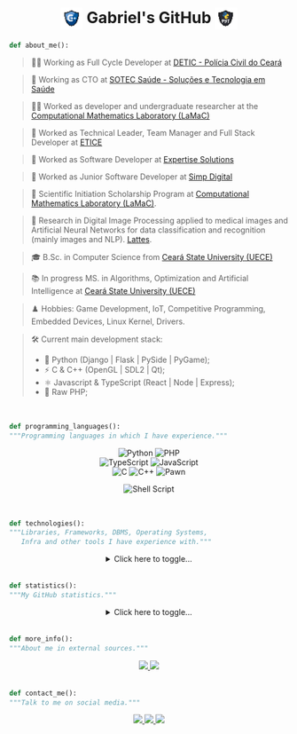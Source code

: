 <h1 align="center">
  <img src="imgs/cpp.png" width="40" style="display: inline-block; vertical-align: middle;">
  Gabriel's GitHub
  <img src="imgs/python_dark.png" width="40" style="display: inline-block; vertical-align: middle;">
</h1>

```python
def about_me():
```

> 👨‍💻 Working as Full Cycle Developer at <a href="https://www.policiacivil.ce.gov.br/">DETIC - Polícia Civil do Ceará</a>

> 💚 Working as CTO at <a href="https://sotecsaude.com.br/">SOTEC Saúde - Soluções e Tecnologia em Saúde</a>

> 🧑‍🔬 Worked as developer and undergraduate researcher at the [Computational Mathematics Laboratory (LaMaC)](https://lamac-uece.github.io/)</a>

> 💼 Worked as Technical Leader, Team Manager and Full Stack Developer at <a href="https://www.etice.ce.gov.br/">ETICE</a>

> 💼 Worked as Software Developer at <a href="https://expertise.dev/">Expertise Solutions</a>

> 💼 Worked as Junior Software Developer at <a href="https://simp.digital/">Simp Digital</a>

> 💼 Scientific Initiation Scholarship Program at [Computational Mathematics Laboratory (LaMaC)](https://lamac-uece.github.io/). 

> 🔬 Research in Digital Image Processing applied to medical images and Artificial Neural Networks for data classification and recognition (mainly images and NLP). <a href="http://lattes.cnpq.br/0989380563059737">Lattes</a>.

> 🎓 B.Sc. in Computer Science from <a href="http://www.uece.br/">Ceará State University (UECE)</a>

> 📚 In progress MS. in Algorithms, Optimization and Artificial Intelligence at <a href="http://www.uece.br/">Ceará State University (UECE)</a>

> ♟️ Hobbies: Game Development, IoT, Competitive Programming, Embedded Devices, Linux Kernel, Drivers.

> 🛠️ Current main development stack:
> - 🐍 Python (Django | Flask | PySide | PyGame);
> - ⚡ C & C++ (OpenGL | SDL2 | Qt);
> - ⚛️ Javascript & TypeScript (React | Node | Express);
> - 🐘 Raw PHP;

<br>

```python
def programming_languages():
"""Programming languages in which I have experience."""
```

<div align="center">

  <img alt="Python" src="https://img.shields.io/badge/python%20-%2314354C.svg?&style=for-the-badge&logo=python&logoColor=white"/>
  <img alt="PHP" src="https://img.shields.io/badge/PHP%20-%238892BF.svg?&style=for-the-badge&logo=php&logoColor=white%22"/><br>

  <img alt="TypeScript" src="https://img.shields.io/badge/TYPESCRIPT%20-%23235A97.svg?&style=for-the-badge&logo=TYPESCRIPT&logoColor=black"/>
  <img alt="JavaScript" src="https://img.shields.io/badge/javascript%20-%23323330.svg?&style=for-the-badge&logo=javascript&logoColor=%23F7DF1E"/><br>

  <img alt="C" src="https://img.shields.io/badge/c%20-%2300599C.svg?&style=for-the-badge&logo=c&logoColor=white"/>
  <img alt="C++" src="https://img.shields.io/badge/c++%20-%2300599C.svg?&style=for-the-badge&logo=c%2B%2B&ogoColor=white"/>
  <img alt="Pawn" src="https://img.shields.io/badge/pawn%20-%23b59859.svg?&style=for-the-badge&logo=small&logoColor=green"/><br>

  <img alt="Shell Script" src="https://img.shields.io/badge/shell_script%20-%23121011.svg?&style=for-the-badge&logo=gnu-bash&logoColor=green"/><br>


</div><br>


```python
def technologies():
"""Libraries, Frameworks, DBMS, Operating Systems,
   Infra and other tools I have experience with."""
```

<div align="center">
  <details>
  <summary> Click here to toggle... </summary><br>

  <table>
  <tr align="center">
    <td width="400" valign="top">
      <h2>Back-end</h2>
      <img alt="Django" src="https://img.shields.io/badge/django%20-%230C3C26.svg?&style=for-the-badge&logo=django&logoColor=white"/>
      <img alt="Django Rest Framework" src="https://img.shields.io/badge/django_rest_framework%20-%23FFFFFF.svg?&style=for-the-badge"/><br>
      <img alt="Flask" src="https://img.shields.io/badge/flask%20-%23DDDDDD.svg?&style=for-the-badge&logo=flask&logoColor=black"/>
      <img alt="NodeJS" src="https://img.shields.io/badge/node.js%20-%2343853D.svg?&style=for-the-badge&logo=node.js&logoColor=white"/>
      <img alt="Express" src="https://img.shields.io/badge/express%20-%23555555.svg?&style=for-the-badge&logo=express&logoColor=white"/><br>
      <img alt="Insomnia" src="https://img.shields.io/badge/Insomnia-black?style=for-the-badge&logo=insomnia&logoColor=5849BE"/>
      <img alt="Postman" src="https://img.shields.io/badge/Postman-FF6C37?style=for-the-badge&logo=postman&logoColor=white"/><br>
    </td>
    <td width="400" valign="top">
      <h2>Front-end</h2>
      <img alt="React.js" src="https://img.shields.io/badge/React%20-%23ffffff.svg?&style=for-the-badge&logo=react"/>
      <img alt="Vue.js" src="https://img.shields.io/badge/vue%20-%2335495e.svg?&style=for-the-badge&logo=vue.js&logoColor=%234FC08D"/><br>
      <img alt="HTML5" src="https://img.shields.io/badge/html5%20-%23E34F26.svg?&style=for-the-badge&logo=html5&logoColor=white"/>
      <img alt="Markdown" src="https://img.shields.io/badge/markdown-%23000000.svg?&style=for-the-badge&logo=markdown&logoColor=white"/><br>
      <img alt="CSS3" src="https://img.shields.io/badge/css3%20-%231572B6.svg?&style=for-the-badge&logo=css3&logoColor=white"/>
      <img alt="SASS" src="https://img.shields.io/badge/SASS%20-hotpink.svg?&style=for-the-badge&logo=SASS&logoColor=white"/><br>
    </td>
  </tr>
  <tr align="center">
    <td valign="top">
      <h2>DBMS / DB libs</h2>
      <img alt="MongoDB" src="https://img.shields.io/badge/mongodb%20-%23ffffff.svg?&style=for-the-badge&logo=mongodb&logoColor=green"/>
      <img alt="Pymongo" src="https://img.shields.io/badge/pymongo%20-%23FFFFFF.svg?&style=for-the-badge&logo=python&logoColor=green"/><br>
      <img alt="PostgreSQL" src="https://img.shields.io/badge/postgresql%20-%230061ab.svg?&style=for-the-badge&logo=postgresql&logoColor=white"/>
      <img alt="Psicopg2" src="https://img.shields.io/badge/psycopg2%20-%23FFFFFF.svg?&style=for-the-badge&logo=python&logoColor=blue"/><br>
      <img alt="MySQL" src="https://img.shields.io/badge/mysql%20-%23FFFFFF.svg?&style=for-the-badge&logo=mysql&logoColor=blue"/>
      <img alt="SQLAlchemy" src="https://img.shields.io/badge/SQLAlchemy%20-%23880000.svg?&style=for-the-badge&logo=sqlalchemy&logoColor=black"/>
      <img alt="SQLite" src="https://img.shields.io/badge/sqlite-%2307405e.svg?style=for-the-badge&logo=sqlite&logoColor=white"/><br>
    </td>
    <td valign="top">
      <h2>DevOps</h2>
      <img alt="AWS" src="https://img.shields.io/badge/AWS%20-%23ffffff.svg?&style=for-the-badge&logo=amazon-aws&logoColor=orange" />
      <img alt="S3" src="https://img.shields.io/badge/S3%20-%23569A31.svg?&style=for-the-badge&logo=amazon-s3&logoColor=white" />
      <img alt="EC2" src="https://img.shields.io/badge/EC2%20-%23FF9900.svg?&style=for-the-badge&logo=amazon-ec2&logoColor=white" /><br>
      <img alt="Docker" src="https://img.shields.io/badge/docker%20-%23000000.svg?&style=for-the-badge&logo=docker&logoColor=blue" />
      <img alt="kubernetes" src="https://img.shields.io/badge/kubernetes%20-%23326CE5.svg?&style=for-the-badge&logo=kubernetes&logoColor=white" /><br>
      <img alt="Firebase" src="https://img.shields.io/badge/firebase%20-%23FFFFFF.svg?&style=for-the-badge&logo=firebase" />
      <img alt="supabase" src="https://img.shields.io/badge/supabase%20-%233FCF8E.svg?&style=for-the-badge&logo=supabase&logoColor=white" /><br>
      <img alt="terraform" src="https://img.shields.io/badge/terraform%20-%23FFFFFF.svg?&style=for-the-badge&logo=terraform" />
      <img alt="ansible" src="https://img.shields.io/badge/ansible%20-%23EE0000.svg?&style=for-the-badge&logo=ansible" /><br>
      <img alt="jenkins" src="https://img.shields.io/badge/jenkins%20-%23FFFFFF.svg?&style=for-the-badge&logo=jenkins" />
      <img alt="github-actions" src="https://img.shields.io/badge/github_actions%20-%232088FF.svg?&style=for-the-badge&logo=github-actions&logoColor=white" /><br>
      <img alt="prometheus" src="https://img.shields.io/badge/prometheus%20-%23FFFFFF.svg?&style=for-the-badge&logo=prometheus" />
      <img alt="grafana" src="https://img.shields.io/badge/grafana%20-%23FFFFFF.svg?&style=for-the-badge&logo=grafana" /><br>
    </td>
  </tr>
  <tr align="center">
    <td valign="top">
      <h2>Operating Systems / Kernel</h2>
      <img alt="Linux" src="https://img.shields.io/badge/linux%20-%23FFFFFF.svg?&style=for-the-badge&logo=linux&logoColor=black"/>
      <img alt="Windows" src="https://img.shields.io/badge/Windows-0078D6?style=for-the-badge&logo=windows&logoColor=white" /><br>
      <img alt="Ubuntu" src="https://img.shields.io/badge/Ubuntu-410070?style=for-the-badge&logo=ubuntu&logoColor=white" />
      <img alt="Debian" src="https://img.shields.io/badge/Debian-D70A53?style=for-the-badge&logo=debian&logoColor=white" /><br>
      <img alt="Arch" src="https://img.shields.io/badge/Arch-ffffff?style=for-the-badge&logo=archlinux&logoColor=2197ff" />
    </td>
    <td valign="top">
      <h2>Scientific</h2>
      <img alt="Numpy" src="https://img.shields.io/badge/numpy-%23013243.svg?style=for-the-badge&logo=numpy&logoColor=white"/>
      <img alt="SciPy" src="https://img.shields.io/badge/SciPy-%230C55A5.svg?style=for-the-badge&logo=scipy&logoColor=%white"/><br>
      <img alt="OpenCV" src="https://img.shields.io/badge/opencv-%23white.svg?style=for-the-badge&logo=opencv&logoColor=white"/>
      <img alt="LaTeX" src="https://img.shields.io/badge/latex%20-%23008080.svg?&style=for-the-badge&logo=latex&logoColor=white"/> <br>
    </td>
  </tr>
  <tr align="center">
    <td valign="top">
      <h2>Testing</h2>
      <img alt="LaTeX" src="https://img.shields.io/badge/Pytest-ffffff?style=for-the-badge&logo=pytest"/>
    </td>
  </tr>
  </table>
  </details>
</div><br>

```python
def statistics():
"""My GitHub statistics."""
```

<div align="center">
  <details>
  <summary> Click here to toggle... </summary><br>

  <img src="https://komarev.com/ghpvc/?username=GabrielLins64&color=brightgreen&style=plastic"/><br><br>

  <img src="https://github-readme-stats-2zux7gvyg-gabriel-lins-projects-968835c0.vercel.app/api?username=GabrielLins64&theme=merko&show_icons=true&count_private=true&hide=issues" width="60%" alt="GabrielLins64 GitHub Statistics"/><br><br>

  <img src="http://github-readme-streak-stats.herokuapp.com?user=GabrielLins64&theme=merko&date_format=M%20j%5B%2C%20Y%5D" width="60%"/><br><br>

  <img src="https://github-readme-stats-2zux7gvyg-gabriel-lins-projects-968835c0.vercel.app/api/top-langs/?username=GabrielLins64&theme=merko" width="60%"/>

  </details>
</div><br>


```python
def more_info():
"""About me in external sources."""
```

<div align="center">
  <a href="https://www.linkedin.com/in/gabrielfurtadolinsmelo/">
    <img src="https://img.shields.io/badge/-LinkedIn-blue?style=flat-square&logo=Linkedin&logoColor=white">
  </a>

  <a href="https://buscatextual.cnpq.br/buscatextual/visualizacv.do?id=K8029036T9&tokenCaptchar=03AFY_a8WeBa7E6t-KTQvsOLFeVk3RVJ71r9wCBAykgFsCv37kJkcbq0TqrZsEDI43_i5efpDOiz9HKnR2HtsY8JBdkyGIgscghZ_HuHX667xsbCJo7ROSx-KbqmOqjm-RpbdoBKe3LI34pGLvre-3nXnugmNmn_uC4F0JQXrF4zv3hFyxpp25pfm1mjKrFWVd91c7M1Tf1ywwp1-gXEPt8WYR7aQJ0Bk9-3zPb1g3Nldxh-tDJ8HFtbQcVBtSOdEp1f5hE6BujBGu81XsoFyh26c9oMnXEiO5vg03ZXFsWpCeMXcCndT0cwnA8lJ_FiSpsEK4xgoibakI-oc4tOAq28KYyseXxDSMPO0BIjR4Pcyj-pGk4pzxGLuK_phvIM9LpBF_fqLUY0SOWfvF8O4AYrE59GNqgtmbYoW0PeygHKpfpcwMlkHk42yXxsLlmDG7JVK-JXkUCkWjVz1YP3GT6tVtZhdZclyDeBgwTnC2ekeAG0w4wB_Qr-VwUCk9guG42or0GH7ZA8mf2WSjNQpJvhH3AOYzy4QI3uluDQYYrUCoLAbR78_F2TP6hszP0HDMUhsWKC_wKxjUwj-RW3FiNZq-zeayIUJdIA">
    <img src="https://img.shields.io/badge/Lattes%20-%23004076.svg?&logo=cnpq">
  </a>
</div><br>

```python
def contact_me():
"""Talk to me on social media."""
```

<div align="center">
  <a href="mailto:gabrielinsmelo@gmail.com">
    <img src="https://img.shields.io/badge/-Gmail-FF0000?style=flat-square&logo=Gmail&logoColor=white">
  </a>

  <a href="https://www.instagram.com/gabrielins.py/">
    <img src="https://img.shields.io/badge/-Instagram-f56200?style=flat-square&logo=instagram&logoColor=orange&labelColor=purple">
  </a>

  <a href="https://discordapp.com/users/533823605830713354/">
    <img src="https://img.shields.io/badge/Discord-%237289DA.svg?style=flat-square&logo=discord&logoColor=white">
  </a>
</div><br>
